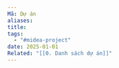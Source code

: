 ```yaml
---
Mã: Dự án
aliases: 
title: 
tags:
  - "#midea-project"
date: 2025-01-01
Related: "[[0. Danh sách dự án]]"
---
```

